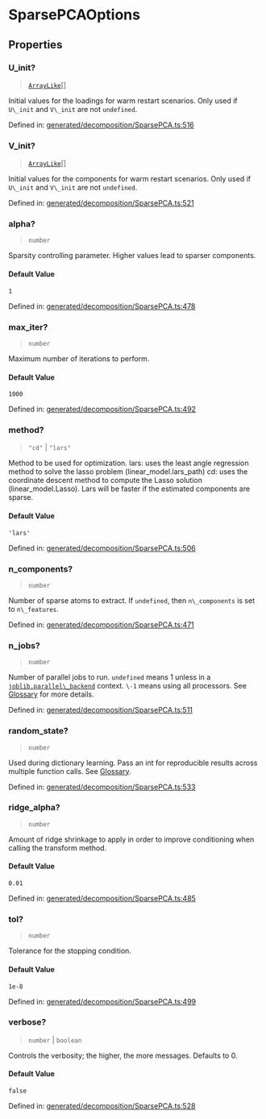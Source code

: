 # SparsePCAOptions

## Properties

### U\_init?

> [`ArrayLike`](../types/ArrayLike.md)[]

Initial values for the loadings for warm restart scenarios. Only used if `U\_init` and `V\_init` are not `undefined`.

Defined in:  [generated/decomposition/SparsePCA.ts:516](https://github.com/transitive-bullshit/scikit-learn-ts/blob/92ab806/packages/sklearn/src/generated/decomposition/SparsePCA.ts#L516)

### V\_init?

> [`ArrayLike`](../types/ArrayLike.md)[]

Initial values for the components for warm restart scenarios. Only used if `U\_init` and `V\_init` are not `undefined`.

Defined in:  [generated/decomposition/SparsePCA.ts:521](https://github.com/transitive-bullshit/scikit-learn-ts/blob/92ab806/packages/sklearn/src/generated/decomposition/SparsePCA.ts#L521)

### alpha?

> `number`

Sparsity controlling parameter. Higher values lead to sparser components.

#### Default Value

`1`

Defined in:  [generated/decomposition/SparsePCA.ts:478](https://github.com/transitive-bullshit/scikit-learn-ts/blob/92ab806/packages/sklearn/src/generated/decomposition/SparsePCA.ts#L478)

### max\_iter?

> `number`

Maximum number of iterations to perform.

#### Default Value

`1000`

Defined in:  [generated/decomposition/SparsePCA.ts:492](https://github.com/transitive-bullshit/scikit-learn-ts/blob/92ab806/packages/sklearn/src/generated/decomposition/SparsePCA.ts#L492)

### method?

> `"cd"` \| `"lars"`

Method to be used for optimization. lars: uses the least angle regression method to solve the lasso problem (linear\_model.lars\_path) cd: uses the coordinate descent method to compute the Lasso solution (linear\_model.Lasso). Lars will be faster if the estimated components are sparse.

#### Default Value

`'lars'`

Defined in:  [generated/decomposition/SparsePCA.ts:506](https://github.com/transitive-bullshit/scikit-learn-ts/blob/92ab806/packages/sklearn/src/generated/decomposition/SparsePCA.ts#L506)

### n\_components?

> `number`

Number of sparse atoms to extract. If `undefined`, then `n\_components` is set to `n\_features`.

Defined in:  [generated/decomposition/SparsePCA.ts:471](https://github.com/transitive-bullshit/scikit-learn-ts/blob/92ab806/packages/sklearn/src/generated/decomposition/SparsePCA.ts#L471)

### n\_jobs?

> `number`

Number of parallel jobs to run. `undefined` means 1 unless in a [`joblib.parallel\_backend`](https://joblib.readthedocs.io/en/latest/parallel.html#joblib.parallel_backend "(in joblib v1.3.0.dev0)") context. `\-1` means using all processors. See [Glossary](../../glossary.html#term-n_jobs) for more details.

Defined in:  [generated/decomposition/SparsePCA.ts:511](https://github.com/transitive-bullshit/scikit-learn-ts/blob/92ab806/packages/sklearn/src/generated/decomposition/SparsePCA.ts#L511)

### random\_state?

> `number`

Used during dictionary learning. Pass an int for reproducible results across multiple function calls. See [Glossary](../../glossary.html#term-random_state).

Defined in:  [generated/decomposition/SparsePCA.ts:533](https://github.com/transitive-bullshit/scikit-learn-ts/blob/92ab806/packages/sklearn/src/generated/decomposition/SparsePCA.ts#L533)

### ridge\_alpha?

> `number`

Amount of ridge shrinkage to apply in order to improve conditioning when calling the transform method.

#### Default Value

`0.01`

Defined in:  [generated/decomposition/SparsePCA.ts:485](https://github.com/transitive-bullshit/scikit-learn-ts/blob/92ab806/packages/sklearn/src/generated/decomposition/SparsePCA.ts#L485)

### tol?

> `number`

Tolerance for the stopping condition.

#### Default Value

`1e-8`

Defined in:  [generated/decomposition/SparsePCA.ts:499](https://github.com/transitive-bullshit/scikit-learn-ts/blob/92ab806/packages/sklearn/src/generated/decomposition/SparsePCA.ts#L499)

### verbose?

> `number` \| `boolean`

Controls the verbosity; the higher, the more messages. Defaults to 0.

#### Default Value

`false`

Defined in:  [generated/decomposition/SparsePCA.ts:528](https://github.com/transitive-bullshit/scikit-learn-ts/blob/92ab806/packages/sklearn/src/generated/decomposition/SparsePCA.ts#L528)
